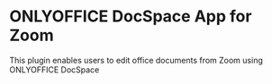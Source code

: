 # ONLYOFFICE DocSpace App for Zoom

This plugin enables users to edit office documents from Zoom using ONLYOFFICE DocSpace
